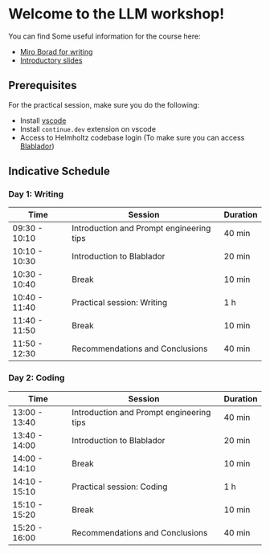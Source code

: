 # Welcome to the LLM workshop!

You can find Some useful information for the course here:
- [Miro Borad for writing](https://miro.com/app/board/uXjVLknR67M=/?share_link_id=129093069304)
- [Introductory slides](https://docs.google.com/presentation/d/1ix4lcRKwdmQLMflpCG-yqbcfIMTPilecxYZfZakeQrs/edit?usp=sharing)

## Prerequisites
For the practical session, make sure you do the following:
- Install [vscode](https://code.visualstudio.com/)
- Install `continue.dev` extension on vscode
- Access to Helmholtz codebase login (To make sure you can access [Blablador](https://helmholtz-blablador.fz-juelich.de/))

## Indicative Schedule
### Day 1: Writing

| Time           | Session                                  | Duration |
|----------------|------------------------------------------|----------|
| 09:30 - 10:10  | Introduction and Prompt engineering tips | 40 min   |
| 10:10 - 10:30  | Introduction to Blablador                | 20 min   |
| 10:30 - 10:40  | Break                                    | 10 min   |
| 10:40 - 11:40  | Practical session: Writing               | 1 h      |
| 11:40 - 11:50  | Break                                    | 10 min   |
| 11:50 - 12:30  | Recommendations and Conclusions          | 40 min   |

### Day 2: Coding

| Time           | Session                                  | Duration |
|----------------|------------------------------------------|----------|
| 13:00 - 13:40  | Introduction and Prompt engineering tips | 40 min   |
| 13:40 - 14:00  | Introduction to Blablador                | 20 min   |
| 14:00 - 14:10  | Break                                    | 10 min   |
| 14:10 - 15:10  | Practical session: Coding                | 1 h      |
| 15:10 - 15:20  | Break                                    | 10 min   |
| 15:20 - 16:00  | Recommendations and Conclusions          | 40 min   |


